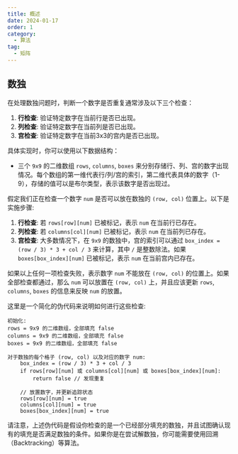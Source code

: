```yaml
---
title: 概述
date: 2024-01-17
order: 1
category:
  - 算法
tag:
  - 矩阵
---
```


## 数独

在处理数独问题时，判断一个数字是否重复通常涉及以下三个检查：

1. **行检查**: 验证特定数字在当前行是否已出现。
2. **列检查**: 验证特定数字在当前列是否已出现。
3. **宫检查**: 验证特定数字在当前3x3的宫内是否已出现。

具体实现时，你可以使用以下数据结构：

- 三个 `9x9` 的二维数组 `rows`, `columns`, `boxes` 来分别存储行、列、宫的数字出现情况。每个数组的第一维代表行/列/宫的索引，第二维代表具体的数字（1-9），存储的值可以是布尔类型，表示该数字是否出现过。

假定我们正在检查一个数字 `num` 是否可以放在数独的 `(row, col)` 位置上。以下是实施步骤:

1. **行检查**: 若 `rows[row][num]` 已被标记，表示 `num` 在当前行已存在。
2. **列检查**: 若 `columns[col][num]` 已被标记，表示 `num` 在当前列已存在。
3. **宫检查**: 大多数情况下，在 `9x9` 的数独中，宫的索引可以通过 `box_index = (row / 3) * 3 + col / 3` 来计算，其中 `/` 是整数除法。如果 `boxes[box_index][num]` 已被标记，表示 `num` 在当前宫内已存在。

如果以上任何一项检查失败，表示数字 `num` 不能放在 `(row, col)` 的位置上。如果全部检查都通过，那么 `num` 可以放置在 `(row, col)` 上，并且应该更新 `rows`, `columns`, `boxes` 的信息来反映 `num` 的放置。

这里是一个简化的伪代码来说明如何进行这些检查:

```pseudo
初始化:
rows = 9x9 的二维数组，全部填充 false
columns = 9x9 的二维数组，全部填充 false
boxes = 9x9 的二维数组，全部填充 false

对于数独的每个格子 (row, col) 以及对应的数字 num:
    box_index = (row / 3) * 3 + col / 3
    if rows[row][num] 或 columns[col][num] 或 boxes[box_index][num]:
        return false // 发现重复

    // 放置数字，并更新追踪状态
    rows[row][num] = true
    columns[col][num] = true
    boxes[box_index][num] = true
```
请注意，上述伪代码是假设你检查的是一个已经部分填充的数独，并且试图确认现有的填充是否满足数独的条件。如果你是在尝试解数独，你可能需要使用回溯（Backtracking）等算法。
